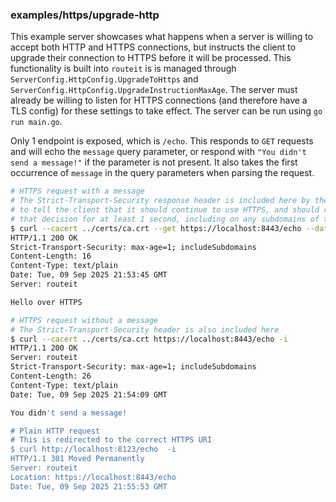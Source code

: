 ### examples/https/upgrade-http

This example server showcases what happens when a server is willing to accept both HTTP and HTTPS connections, but instructs the client to upgrade their connection to HTTPS before it will be processed.
This functionality is built into `routeit` is is managed through `ServerConfig.HttpConfig.UpgradeToHttps` and `ServerConfig.HttpConfig.UpgradeInstructionMaxAge`.
The server must already be willing to listen for HTTPS connections (and therefore have a TLS config) for these settings to take effect.
The server can be run using `go run main.go`.

Only 1 endpoint is exposed, which is `/echo`.
This responds to `GET` requests and will echo the `message` query parameter, or respond with `"You didn't send a message!"` if the parameter is not present.
It also takes the first occurrence of `message` in the query parameters when parsing the request.

```bash
# HTTPS request with a message
# The Strict-Transport-Security response header is included here by the server
# to tell the client that it should continue to use HTTPS, and should remember
# that decision for at least 1 second, including on any subdomains of the host
$ curl --cacert ../certs/ca.crt --get https://localhost:8443/echo --data-urlencode "message=Hello over HTTPS" -i
HTTP/1.1 200 OK
Strict-Transport-Security: max-age=1; includeSubdomains
Content-Length: 16
Content-Type: text/plain
Date: Tue, 09 Sep 2025 21:53:45 GMT
Server: routeit

Hello over HTTPS

# HTTPS request without a message
# The Strict-Transport-Security header is also included here
$ curl --cacert ../certs/ca.crt https://localhost:8443/echo -i
HTTP/1.1 200 OK
Server: routeit
Strict-Transport-Security: max-age=1; includeSubdomains
Content-Length: 26
Content-Type: text/plain
Date: Tue, 09 Sep 2025 21:54:09 GMT

You didn't send a message!

# Plain HTTP request
# This is redirected to the correct HTTPS URI
$ curl http://localhost:8123/echo  -i
HTTP/1.1 301 Moved Permanently
Server: routeit
Location: https://localhost:8443/echo
Date: Tue, 09 Sep 2025 21:55:53 GMT

```
